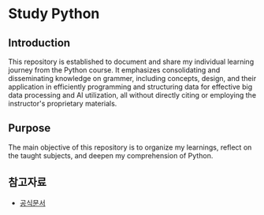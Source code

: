 # Study Python

## Introduction

This repository is established to document and share my individual learning journey from the Python course. It emphasizes consolidating and disseminating knowledge on grammer, including concepts, design, and their application in efficiently programming and structuring data for effective big data processing and AI utilization, all without directly citing or employing the instructor's proprietary materials.

## Purpose

The main objective of this repository is to organize my learnings, reflect on the taught subjects, and deepen my comprehension of Python.

## 참고자료
- [공식문서](https://docs.python.org/)
